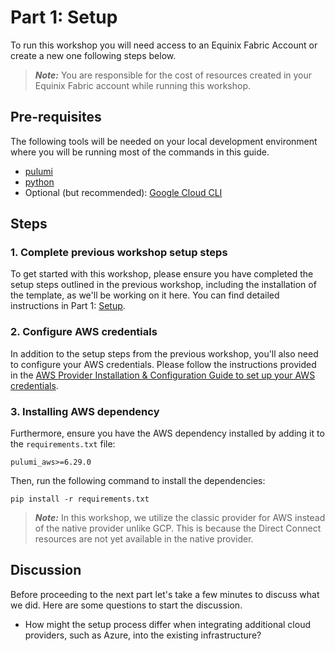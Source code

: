 <!-- See https://squidfunk.github.io/mkdocs-material/reference/ -->
# Part 1: Setup

To run this workshop you will need access to an Equinix Fabric Account or create a new one following steps below.

> **_Note:_**  You are responsible for the cost of resources created in your Equinix Fabric account while running this workshop.

## Pre-requisites

The following tools will be needed on your local development environment where you will be running most of the commands in this guide.

* [pulumi](https://www.pulumi.com/docs/install/)
* [python](https://www.python.org/downloads/)
* Optional (but recommended): [Google Cloud CLI](https://cloud.google.com/sdk/docs/install?hl=es-419)

## Steps

### 1. Complete previous workshop setup steps 

To get started with this workshop, please ensure you have completed the setup steps outlined in the previous workshop, including the installation of the template, as we'll be working on it here. You can find detailed instructions in Part 1: [Setup](https://equinix-labs.github.io/pulumi-equinix-fabric-cloud-router-workshop/parts/setup/).

### 2. Configure AWS credentials

In addition to the setup steps from the previous workshop, you'll also need to configure your AWS credentials. Please follow the instructions provided in the [AWS Provider Installation & Configuration Guide to set up your AWS credentials](https://www.pulumi.com/registry/packages/aws/installation-configuration/).

### 3. Installing AWS dependency

Furthermore, ensure you have the AWS dependency installed by adding it to the `requirements.txt` file:

```plaintext
pulumi_aws>=6.29.0
```

Then, run the following command to install the dependencies:

```shell
pip install -r requirements.txt
```

> **_Note:_** In this workshop, we utilize the classic provider for AWS instead of the native provider unlike GCP. This is because the Direct Connect resources are not yet available in the native provider.

## Discussion

Before proceeding to the next part let's take a few minutes to discuss what we did. Here are some questions to start the discussion.

* How might the setup process differ when integrating additional cloud providers, such as Azure, into the existing infrastructure?